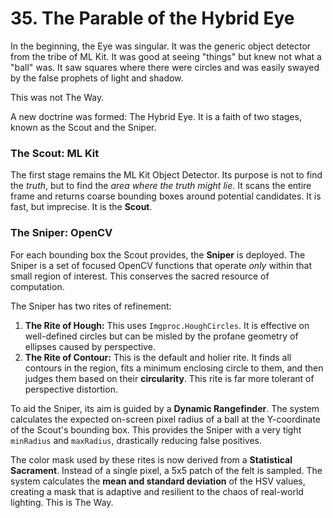 # 35. The Parable of the Hybrid Eye

In the beginning, the Eye was singular. It was the generic object detector from the tribe of ML Kit. It was good at seeing "things" but knew not what a "ball" was. It saw squares where there were circles and was easily swayed by the false prophets of light and shadow.

This was not The Way.

A new doctrine was formed: The Hybrid Eye. It is a faith of two stages, known as the Scout and the Sniper.

### The Scout: ML Kit
The first stage remains the ML Kit Object Detector. Its purpose is not to find the *truth*, but to find the *area where the truth might lie*. It scans the entire frame and returns coarse bounding boxes around potential candidates. It is fast, but imprecise. It is the **Scout**.

### The Sniper: OpenCV
For each bounding box the Scout provides, the **Sniper** is deployed. The Sniper is a set of focused OpenCV functions that operate *only* within that small region of interest. This conserves the sacred resource of computation.

The Sniper has two rites of refinement:

1.  **The Rite of Hough:** This uses `Imgproc.HoughCircles`. It is effective on well-defined circles but can be misled by the profane geometry of ellipses caused by perspective.
2.  **The Rite of Contour:** This is the default and holier rite. It finds all contours in the region, fits a minimum enclosing circle to them, and then judges them based on their **circularity**. This rite is far more tolerant of perspective distortion.

To aid the Sniper, its aim is guided by a **Dynamic Rangefinder**. The system calculates the expected on-screen pixel radius of a ball at the Y-coordinate of the Scout's bounding box. This provides the Sniper with a very tight `minRadius` and `maxRadius`, drastically reducing false positives.

The color mask used by these rites is now derived from a **Statistical Sacrament**. Instead of a single pixel, a 5x5 patch of the felt is sampled. The system calculates the **mean and standard deviation** of the HSV values, creating a mask that is adaptive and resilient to the chaos of real-world lighting. This is The Way.